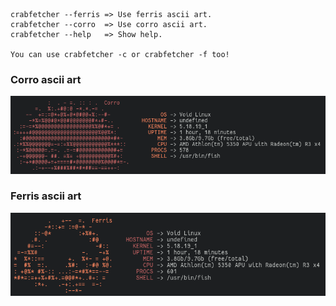 ```
crabfetcher --ferris => Use ferris ascii art.
crabfetcher --corro  => Use corro ascii art.
crabfetcher --help   => Show help.

You can use crabfetcher -c or crabfetcher -f too!
```

<h3>Corro ascii art</h3>
<img
    src="./corro.png">

<h3>Ferris ascii art</h3>
<img
    src="./ferris.png">
